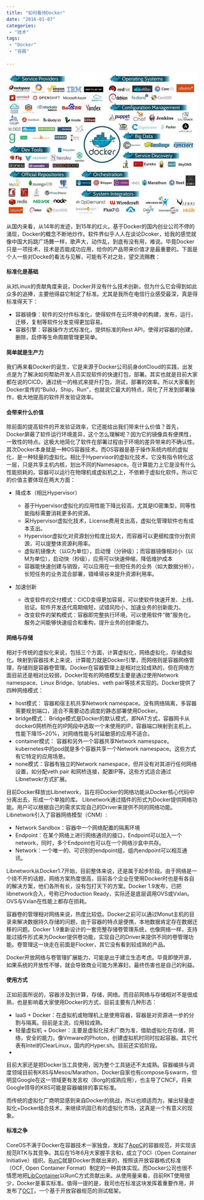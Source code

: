 ```yaml
---
title: "如何看待Docker"
date: "2016-01-07"
categories:
 - "技术"
tags:
 - "Docker"
 - "容器"

---
```


![docker ecosystem](/images/docker/docker_ecosystem.jpg)

从国内来看，从14年的发迹，到15年的红火。基于Docker的国内创业公司不停的涌现，Docker的概念不断地炒作。软件界似乎人人在谈论Dcoker，给我的感觉就像中国大妈跳广场舞一样，歌声大，动作乱，到底有没有用，难说。毕竟Docker只是一项技术，技术是否能成功应用，给你的产品带来价值才是最重要的。下面是个人一些对Docke的看法与见解，可能有不对之处，望交流赐教：


#### 标准化是基础

从对Linux的贡献角度来说，Docker并没有什么技术创新。但为什么它会得到如此众多的追捧，主要他得益它制定了标准。尤其是我所在电信行业感受最深，真是得标准得天下：

  * 容器镜像：软件的交付件标准化，使得软件在云环境中的构建，发布，运行，迁移，复制等软件分发变得更加容易。
  * 容器引擎：容器操作方式标准化，提供标准的Rest API，使得对容器的创建，删除，启停等生命周期管理更简单。

#### 简单就是生产力

我们再来看Docker的诞生，它是来源于Docker公司前身dotCloud的实践，出发点是为了解决如何帮助开发人员实现软件的快速打包，部署。其实也就是目前大家都在说的CICD，通过统一的格式来提升打包，测试，部署的效率。所以大家看到Docker宣传的“Build，Ship，Run”，也就说它最大的特点，简化了开发到部署操作，极大地提高的软件开发验证效率。


#### 会带来什么价值

除前面的提高软件的开发验证效率，它还能给出我们带来什么价值？首先，Docker屏蔽了软件运行环境差异，这个怎么理解呢？因为它的镜像具有便携性，一致性的特点。这极大地简化了软件在部署过程由于环境的差异带来的不确认性。其次Docker本身就是一种OS容器技术。而OS容器是基于操作系统内核的虚拟化，是一种轻量的虚拟化。相比于Hypervisor的虚拟化技术，它没有指令转化这一层，只是共享主机内核，划出不同的Namesapce。在计算能力上它是没有什么性能损耗的。容器可以运行在物理机或虚拟机之上，不依赖于虚拟化软件。所以它的价值主要体现在两大方面：

  * 降成本（相比Hypervisor）
    - 基于Hypervisor虚拟化的应用性能下降比较高，尤其是IO密集型，同等性能指标需要消耗更多的资源。    
    - 采Hypervisor虚拟化技术，License费用支出高，虚拟化管理软件也有成本支出。
    - Hypervisor虚拟化对资源划分粒度比较大，而容器可以更细粒度你分割资源，可以提整体资源利用率。
    - 虚拟机镜像大（以G为单位），启动慢（分钟级）；而容器镜像相对小（以M为单位），启动快（秒级），应用可以快速伸缩，降低维护成本
    - 容器能快速创建与销毁，可以应用在一些短任务的业务（如大数据分析），长短任务的业务混合部署，错峰填谷来提升资源利用率。

  * 加速创新
    - 改变软件的交付模式：CICD变得更加容易，可以使软件快速开发、上线、验证。软件开发迭代周期缩短，试错风险小，加速业务的创新能力。
    - 改变软件的架构模式：容器即完整执行环境，可以使用软件“微”服务化，服务之间能够快速组合和重构，提升业务的创新能力。

#### 网络与存储

相对于传统的虚拟化来说，包括三个方面，计算虚拟化，网络虚拟化，存储虚拟化。映射到容器技术上来说，计算能力就是Docker引擎，而网络则是容器网络管理，存储则是容器卷管理。Docker在容器管理上是相对比较成熟的，但在网络方面目前还是相对比较弱，Docker现有的网络模型主要是通过使用Network namespace、Linux Bridge、Iptables、veth pair等技术实现的。Docker提供了四种网络模式：

  * host模式： 容器和宿主机共享Network namespace。没有网络隔离，多容器需要规划端口，适合不需要动态调度的静态部署使用Docker。
  * bridge模式： Bridge模式是Docker的默认模式，即NAT方式，容器网卡从docker0网桥所在的IP网段中选取一个未使用的IP，容器端口映射到主机上。性能下降15~20%，对网络性能与时延敏感的应用不适合。
  * container模式： 容器和另外一个容器共享Network namespace。kubernetes中的pod就是多个容器共享一个Network namespace。这些方式有它特定的应用场景。
  * none模式：容器有独立的Network namespace，但并没有对其进行任何网络设置，如分配veth pair 和网桥连接，配置IP等。这些方式适合通过Libnetwokr方式扩展。

目前Docker释放出Libnetwork，旨在将Docker的网络功能从Docker核心代码中分离出去，形成一个单独的库。 Libnetwork通过插件的形式为Docker提供网络功能。用户可以根据自己的需求实现自己的Driver来提供不同的网络功能。
Libnetwork引入了容器网络模型（CNM）:

  * Network Sandbox：容器中一个网络配置的隔离环境
  * Endpoint：在某个网络上进行网络通讯的接口，Endpoint可以加入一个network，同时，多个Endpoint也可以在一个网络沙盒中共存。
  * Network：一个唯一的、可识别的endpoint组，组内endpoint可以相互通讯。

Libnetwork从Docker1.7开始，目前整体来说，还是属于起步阶段。由于网络是一个绕不开的话题，网络方案热度很高，目前各个企业在使用Docker时也是有各自的解决方案，他们各所有长，没有包打天下的方案。Docker 1.9发布，已把libnetwork合入，号称已Production Ready，实际还是底层调用OVS或Vxlan。OVS与Vxlan在性能上都存在损耗。

容器卷的管理相对网络来说，热度比较低。Docker之前可以通过Monut主机的目录来解决数据持久存储的问题，由于容器的特点是便携，本地数据肯定存在数据迁移的问题。Docker 1.9重新设计的一套完整存储卷管理系统，也像网络一样，支持能过插件形式来为Docker提供卷功能，实现自己的Driver来提供不同的卷管理功能。卷管理这一块走在前面是Flocker，其它没有看到较成熟的产品。

Docker开放网络与卷管理扩展能力，可能是出于建立生态考虑。毕竟即使开源，如果系统的开放性不够，就会导致商业可能为黑寡妇，最终伤害也是自己的利益。

#### 使用方式

正如前面所说的，容器涉及到计算，存储，网络。而目前网络与存储相对不是很成熟，也是影响着大家使用Docker的方式，目前主要有几种形态：

  * IaaS + Docker：在虚拟机或物理机上是使用容器，容器是对资源进一步的分割与隔离。目前是主流，应用较成熟。
  * 轻量虚拟机 + Docker：主要是虚拟化技术厂商为准，借助虚拟化在存储，网络，安全的能力。像Vmware的Photon，创建虚拟机时同时拉起容器。其它代表有Intel的ClearLinux，国内的Hyper.sh。目前还实验阶段。
  *

目前大家还是把Docker当工具使用，因为整个工具链还不太成熟。容器编排与调度领域目前有K8S与Mesos/Marathon，Docker自家也有compose与swarm，但明显Google在这一领域更有发言权（Borg的成熟应用），也主导了CNCF。将来Google领导的K8S可能是容器编排的事实标准。

而传统的虚拟化厂商明显感到来自Docker的挑战，所以也顺适而为，摧出轻量虚拟化+Docker结合技术，来继续巩固已有的虚拟化市场，这真是一个有意义的现象。

#### 标准之争

CoreOS不满于Docker在容器技术一家独食，发起了[AppC](https://github.com/appc/spec)的容器规范，并实现该规范RTK与其竞争。其后在15年6月大家握手言和，成立了OCI（Open Container Initiative）组织。[RunC](https://github.com/opencontainers/runc)就是Docker贡献出来的，按照该开放容器格式标准（OCF, Open Container Format）制定的一种具体实现。而Docker公司也很不情愿地把[LibContainer](https://github.com/docker/libcontainer)以RunC方式贡献出来。从使用量来看，目前RKT使用很少，Docker是事实标准。值得一提的是，我司也在标准这块发挥着重要作用，并发布了[OCT](https://github.com/huawei-openlab/oct)，一个基于开放容器规范的测试框架。
